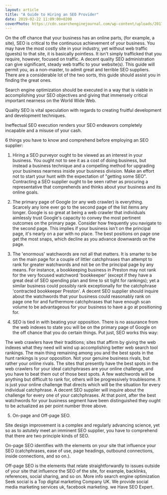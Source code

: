 ```yaml
---
layout: article
title: "A Guide to Hiring an SEO Provider"
date: 2019-02-22 11:09:00+0200
coverPhoto: https://cdn.searchenginejournal.com/wp-content/uploads/2017/12/B5441374-E3D9-4644-9FD1-21566E6EF40F-760x400.jpeg
---
```


On the off chance that your business has an online parts, (for example, a site), SEO is critical to the continuous achievement of your business. You may have the most costly site in your industry, yet without web traffic (guests) to that site, it is basically pointless. It isn't simply trafficked that you require, however, focused on traffic. A decent quality SEO administration can give significant, steady web traffic to your website(s). This guide will permit you, as a non-master, to admit great and terrible SEO suppliers. There are a considerable lot of the two sorts, this guide should assist you in finding the great ones. 

Search engine optimization should be executed in a way that is viable in accomplishing your SEO objectives and giving that immensely critical important nearness on the World Wide Web. 

Quality SEO is vital speculation with regards to creating fruitful development and development techniques. 

Ineffectual SEO execution renders your SEO endeavors completely incapable and a misuse of your cash. 

6 things you have to know and comprehend before employing an SEO supplier: 

1) Hiring a SEO purveyor ought to be viewed as an interest in your business. You ought not to see it as a cost of doing business, but instead a business technique and a compelling method for upgrading your business nearness inside your business division. Make an effort not to start your hunt with the expectation of "getting some SEO". Contracting a SEO supplier ought to be seen rather as procuring a representative that comprehends and thinks about your business and its online goals. 

2) The primary page of Google (or any web crawler) is everything. Scarcely any lone
ever go to the second page of the list items any longer. Google is so great at being a web crawler that individuals aimlessly trust Google's capacity to convey the most pertinent outcomes on the primary page. Consider how frequently you navigate to the second page. This implies if your business isn't on the principal page, it's nearly on a par with no place. The best positions on page one get the most snaps, which decline as you advance downwards on the page. 

3) The 'enormous' watchwords are not all that matters. It is smarter to be on the main page for a couple of littler catchphrases than attempt to rank for greater watchwords and not be on the principal page by any means. For instance, a bookkeeping business in Preston may not rank for the very focused watchword 'bookkeeper' (except if they have a great deal of SEO spending plan and time to sit tight for rankings); yet a similar business could possibly rank exceptionally for the catchphrase 'contracted bookkeeper Preston'. A decent SEO supplier should inquire about the watchwords that your business could reasonably rank on page one for and furthermore catchphrases that have enough scan volume to be advantageous for your business to have a go at positioning for. 

4) SEO is tied in with beating your opposition. There is no assurance from the web indexes to state you will be on the primary page of Google on the off chance that you do certain things. Put just, SEO works this way: 

The web crawlers have their traditions; sites that affirm by giving the web indexes what they need will wind up accomplishing better web search tool rankings. The main thing remaining among you and the best spots in the hunt rankings is your opposition. Not your genuine business rivals, but rather your online rivals. The sites that presently have the best spots in the web crawlers for your ideal catchphrases are your online challenge, and you have to beat them out of those best spots. A few watchwords will be anything but difficult to rank for, others will be progressively troublesome. It is just your online challenge that directs which will be the situation for every individual catchphrase. A decent SEO supplier will inquire about the challenge for every one of your catchphrases. At that point, after the best watchwords for your business segment have been distinguished they ought to be actualized as per point number three above. 

5) On-page and Off-page SEO. 

Site design improvement is a complex and regularly advancing science, yet so as to astutely meet an imminent SEO supplier, you have to comprehend that there are two principle kinds of SEO. 

On-page SEO identifies with the elements on your site that influence your SEO (catchphrases, ease of use, page headings, outbound connections, inside connections, and so on.). 

Off-page SEO is the elements that relate straightforwardly to issues outside of your site that influence the SEO of the site, for example, backlinks, references, social sharing, and so on. More info search engine optimization
Seek social is a Top digital marketing Company UK. We provide social media marketing services uk, facebook marketing. we Have SEO Expert.